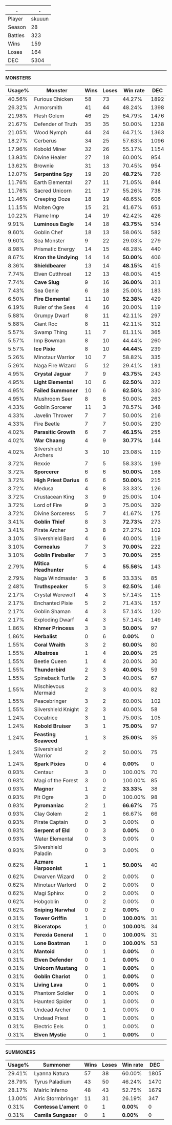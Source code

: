 .|.
|-|-
Player|skuuun
Season|28
Battles|323
Wins|159
Loses|164
DEC|5304

---
**MONSTERS**

Usage%|Monster|Wins|Loses|Win rate|DEC|
-|-|-|-|-|-|
40.56%|Furious Chicken|58|73|44.27%|1892|
26.32%|Armorsmith|41|44|48.24%|1398|
21.98%|Flesh Golem|46|25|64.79%|1476|
21.67%|Defender of Truth|35|35|50.00%|1238|
21.05%|Wood Nymph|44|24|64.71%|1363|
18.27%|Cerberus|34|25|57.63%|1096|
17.96%|Kobold Miner|32|26|55.17%|1154|
13.93%|Divine Healer|27|18|60.00%|954|
13.62%|Brownie|31|13|70.45%|954|
12.07%|**Serpentine Spy**|19|20|**48.72%**|726|
11.76%|Earth Elemental|27|11|71.05%|844|
11.76%|Sacred Unicorn|21|17|55.26%|738|
11.46%|Creeping Ooze|18|19|48.65%|606|
11.15%|Molten Ogre|15|21|41.67%|651|
10.22%|Flame Imp|14|19|42.42%|426|
9.91%|**Luminous Eagle**|14|18|**43.75%**|534|
9.60%|Goblin Chef|18|13|58.06%|582|
9.60%|Sea Monster|9|22|29.03%|279|
8.98%|Prismatic Energy|14|15|48.28%|440|
8.67%|**Kron the Undying**|14|14|**50.00%**|406|
8.36%|**Shieldbearer**|13|14|**48.15%**|415|
7.74%|Elven Cutthroat|12|13|48.00%|415|
7.74%|**Cave Slug**|9|16|**36.00%**|311|
7.43%|Sea Genie|6|18|25.00%|183|
6.50%|**Fire Elemental**|11|10|**52.38%**|429|
6.19%|Ruler of the Seas|4|16|20.00%|119|
5.88%|Grumpy Dwarf|8|11|42.11%|297|
5.88%|Giant Roc|8|11|42.11%|312|
5.57%|Swamp Thing|11|7|61.11%|365|
5.57%|Imp Bowman|8|10|44.44%|260|
5.57%|**Ice Pixie**|8|10|**44.44%**|239|
5.26%|Minotaur Warrior|10|7|58.82%|335|
5.26%|Naga Fire Wizard|5|12|29.41%|181|
4.95%|**Crystal Jaguar**|7|9|**43.75%**|243|
4.95%|**Light Elemental**|10|6|**62.50%**|322|
4.95%|**Failed Summoner**|10|6|**62.50%**|330|
4.95%|Mushroom Seer|8|8|50.00%|263|
4.33%|Goblin Sorcerer|11|3|78.57%|348|
4.33%|Javelin Thrower|7|7|50.00%|216|
4.33%|Fire Beetle|7|7|50.00%|230|
4.02%|**Parasitic Growth**|6|7|**46.15%**|255|
4.02%|**War Chaang**|4|9|**30.77%**|144|
4.02%|Silvershield Archers|3|10|23.08%|119|
3.72%|Rexxie|7|5|58.33%|199|
3.72%|**Sporcerer**|6|6|**50.00%**|168|
3.72%|**High Priest Darius**|6|6|**50.00%**|215|
3.72%|Medusa|4|8|33.33%|126|
3.72%|Crustacean King|3|9|25.00%|104|
3.72%|Lord of Fire|9|3|75.00%|329|
3.72%|Divine Sorceress|5|7|41.67%|175|
3.41%|**Goblin Thief**|8|3|**72.73%**|273|
3.41%|Pirate Archer|3|8|27.27%|102|
3.10%|Silvershield Bard|4|6|40.00%|119|
3.10%|**Cornealus**|7|3|**70.00%**|222|
3.10%|**Goblin Fireballer**|7|3|**70.00%**|255|
2.79%|**Mitica Headhunter**|5|4|**55.56%**|143|
2.79%|Naga Windmaster|3|6|33.33%|85|
2.48%|**Truthspeaker**|5|3|**62.50%**|146|
2.17%|Crystal Werewolf|4|3|57.14%|115|
2.17%|Enchanted Pixie|5|2|71.43%|157|
2.17%|Goblin Shaman|4|3|57.14%|120|
2.17%|Exploding Dwarf|4|3|57.14%|149|
1.86%|**Khmer Princess**|3|3|**50.00%**|97|
1.86%|**Herbalist**|0|6|**0.00%**|0|
1.55%|**Coral Wraith**|3|2|**60.00%**|80|
1.55%|**Albatross**|1|4|**20.00%**|25|
1.55%|Beetle Queen|1|4|20.00%|30|
1.55%|**Thunderbird**|2|3|**40.00%**|59|
1.55%|Spineback Turtle|2|3|40.00%|67|
1.55%|Mischievous Mermaid|2|3|40.00%|82|
1.55%|Peacebringer|3|2|60.00%|102|
1.55%|Silvershield Knight|2|3|40.00%|58|
1.24%|Cocatrice|3|1|75.00%|105|
1.24%|**Kobold Bruiser**|3|1|**75.00%**|97|
1.24%|**Feasting Seaweed**|1|3|**25.00%**|35|
1.24%|Silvershield Warrior|2|2|50.00%|75|
1.24%|**Spark Pixies**|0|4|**0.00%**|0|
0.93%|Centaur|3|0|100.00%|70|
0.93%|Magi of the Forest|3|0|100.00%|85|
0.93%|**Magnor**|1|2|**33.33%**|38|
0.93%|Pit Ogre|3|0|100.00%|98|
0.93%|**Pyromaniac**|2|1|**66.67%**|75|
0.93%|Clay Golem|2|1|66.67%|66|
0.93%|Pirate Captain|0|3|0.00%|0|
0.93%|**Serpent of Eld**|0|3|**0.00%**|0|
0.93%|Water Elemental|0|3|0.00%|0|
0.93%|Silvershield Paladin|0|3|0.00%|0|
0.62%|**Azmare Harpoonist**|1|1|**50.00%**|40|
0.62%|Dwarven Wizard|0|2|0.00%|0|
0.62%|Minotaur Warlord|0|2|0.00%|0|
0.62%|Magi Sphinx|0|2|0.00%|0|
0.62%|Hobgoblin|0|2|0.00%|0|
0.62%|**Sniping Narwhal**|0|2|**0.00%**|0|
0.31%|**Tower Griffin**|1|0|**100.00%**|31|
0.31%|**Biceratops**|1|0|**100.00%**|34|
0.31%|**Ferexia General**|1|0|**100.00%**|31|
0.31%|**Lone Boatman**|1|0|**100.00%**|53|
0.31%|**Mantoid**|0|1|**0.00%**|0|
0.31%|**Elven Defender**|0|1|**0.00%**|0|
0.31%|**Unicorn Mustang**|0|1|**0.00%**|0|
0.31%|**Goblin Chariot**|0|1|**0.00%**|0|
0.31%|**Living Lava**|0|1|**0.00%**|0|
0.31%|Phantom Soldier|0|1|0.00%|0|
0.31%|Haunted Spider|0|1|0.00%|0|
0.31%|Undead Archer|0|1|0.00%|0|
0.31%|Undead Priest|0|1|0.00%|0|
0.31%|Electric Eels|0|1|0.00%|0|
0.31%|**Elven Mystic**|0|1|**0.00%**|0|

---
**SUMMONERS**

Usage%|Summoner|Wins|Loses|Win rate|DEC|
-|-|-|-|-|-|
29.41%|Lyanna Natura|57|38|60.00%|1805|
28.79%|Tyrus Paladium|43|50|46.24%|1470|
28.17%|Malric Inferno|48|43|52.75%|1679|
13.00%|Alric Stormbringer|11|31|26.19%|347|
0.31%|**Contessa L'ament**|0|1|**0.00%**|0|
0.31%|**Camila Sungazer**|0|1|**0.00%**|0|
